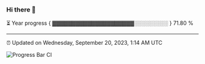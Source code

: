 ### Hi there 👋

⏳ Year progress { ▓▓▓▓▓▓▓▓▓▓▓▓▓▓▓▓▓▓▓▓▓░░░░░░░░░ } 71.80 %

---

⏰ Updated on Wednesday, September 20, 2023, 1:14 AM UTC

![Progress Bar CI](https://github.com/arthurbuhl/arthurbuhl/workflows/Progress%20Bar%20CI/badge.svg)
